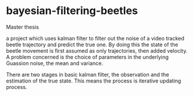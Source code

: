 # bayesian-filtering-beetles
Master thesis

a project which uses kalman filter to filter out the noise of a video tracked beetle trajectory and predict the true one. By doing this the state of the beetle movement is first assumed as only trajectories, then added velocity. A problem concerned is the choice of parameters in the underlying Guassion noise, the mean and variance. 

There are two stages in basic kalman filter, the observation and the estimation of the true state. This means the process is iterative updating process.